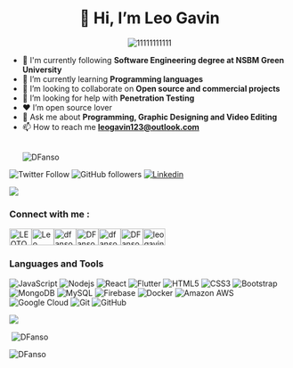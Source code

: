 ### <h1 align="center">👋 Hi, I’m Leo Gavin</h1>

<div align="center" ><img src="https://i.ibb.co/kX8TZYp/11111111111.jpg" alt="11111111111" border="0"></div>

- 🔭 I'm currently following **Software Engineering degree at NSBM Green University**
- 🌱 I’m currently learning **Programming languages**
- 👯 I’m looking to collaborate on **Open source and commercial projects**
- 🤝 I’m looking for help with **Penetration Testing**
- ❤ I’m open source lover
- 💬 Ask me about **Programming, Graphic Designing and Video Editing**
- 📫 How to reach me **leogavin123@outlook.com**
  </br>
  </br>
  <p align="left"> <img src="https://komarev.com/ghpvc/?username=DFanso&color=brightgreen" alt="DFanso" /> </p>
  
![Twitter Follow](https://img.shields.io/twitter/follow/LEOTOGAVIN?color=1DA1F2&label=Followers&logo=twitter&style=for-the-badge)
![GitHub followers](https://img.shields.io/github/followers/DFanso?logo=GitHub&style=for-the-badge)
[![Linkedin](https://img.shields.io/badge/-CONNECT-blue?style=for-the-badge&logo=Linkedin&link=https://www.linkedin.com/in/leo-gavin-8841ba18b/)](https://www.linkedin.com/in/leo-gavin-8841ba18b/)

<a href="https://www.youtube.com/watch?v=dQw4w9WgXcQ"><img src="https://user-images.githubusercontent.com/73097560/115834477-dbab4500-a447-11eb-908a-139a6edaec5c.gif"></a>

### Connect with me :

<a href="https://twitter.com/LEOTOGAVIN" target="blank"><img align="center" src="https://raw.githubusercontent.com/rahuldkjain/github-profile-readme-generator/master/src/images/icons/Social/twitter.svg" alt="LEOTOGAVIN" height="30" width="40" /></a><a href="https://www.linkedin.com/in/leo-gavin-8841ba18b/" target="blank"><img align="center" src="https://raw.githubusercontent.com/rahuldkjain/github-profile-readme-generator/master/src/images/icons/Social/linked-in-alt.svg" alt="Leo Gavin" height="30" width="40" /></a><a href="https://stackoverflow.com/users/14575719/dfanso" target="blank"><img align="center" src="https://raw.githubusercontent.com/rahuldkjain/github-profile-readme-generator/master/src/images/icons/Social/stack-overflow.svg" alt="dfanso" height="30" width="40" /></a><a href="https://www.facebook.com/DFansoo/" target="blank"><img align="center" src="https://raw.githubusercontent.com/rahuldkjain/github-profile-readme-generator/master/src/images/icons/Social/facebook.svg" alt="DFansoo" height="30" width="40" /></a><a href="https://www.instagram.com/dfansoo/" target="blank"><img align="center" src="https://raw.githubusercontent.com/rahuldkjain/github-profile-readme-generator/master/src/images/icons/Social/instagram.svg" alt="dfansoo" height="30" width="40" /></a><a href="https://medium.com/@DFanso" target="blank"><img align="center" src="https://raw.githubusercontent.com/rahuldkjain/github-profile-readme-generator/master/src/images/icons/Social/medium.svg" alt="DFanso" height="30" width="40" /></a><a href="https://www.hackerrank.com/leogavin123" target="blank"><img align="center" src="https://raw.githubusercontent.com/rahuldkjain/github-profile-readme-generator/master/src/images/icons/Social/hackerrank.svg" alt="leogavin123" height="30" width="40" /></a></p>


### Languages and Tools

![JavaScript](https://img.shields.io/badge/-JavaScript-black?style=flat-square&logo=javascript)
![Nodejs](https://img.shields.io/badge/-Nodejs-black?style=flat-square&logo=Node.js)
![React](https://img.shields.io/badge/-React-black?style=flat-square&logo=react)
![Flutter](https://img.shields.io/badge/-Flutter-02569B?style=flat-square&logo=flutter)
![HTML5](https://img.shields.io/badge/-HTML5-E34F26?style=flat-square&logo=html5&logoColor=white)
![CSS3](https://img.shields.io/badge/-CSS3-1572B6?style=flat-square&logo=css3)
![Bootstrap](https://img.shields.io/badge/-Bootstrap-563D7C?style=flat-square&logo=bootstrap)
![MongoDB](https://img.shields.io/badge/-MongoDB-black?style=flat-square&logo=mongodb)
![MySQL](https://img.shields.io/badge/-MySQL-black?style=flat-square&logo=mysql)
![Firebase](https://img.shields.io/badge/Firebase-007ACC?style=flat-square&logo=firebase)
![Docker](https://img.shields.io/badge/-Docker-black?style=flat-square&logo=docker)
![Amazon AWS](https://img.shields.io/badge/Amazon%20AWS-232F3E?style=flat-square&logo=amazon-aws)
![Google Cloud](https://img.shields.io/badge/Google%20Cloud-black?style=flat-square&logo=google-cloud)
![Git](https://img.shields.io/badge/-Git-black?style=flat-square&logo=git)
![GitHub](https://img.shields.io/badge/-GitHub-181717?style=flat-square&logo=github)
<br />

<a href="https://www.youtube.com/watch?v=dQw4w9WgXcQ"><img src="https://user-images.githubusercontent.com/73097560/115834477-dbab4500-a447-11eb-908a-139a6edaec5c.gif"></a>

<p align="centre">&nbsp;<img align="center" src="https://github-readme-stats.vercel.app/api?username=DFanso&show_icons=true&theme=tokyonight" alt="DFanso" /></p>

<p align="centre"><img align="center" src="https://github-readme-streak-stats.herokuapp.com/?user=DFanso&show_icons=true&theme=tokyonight" alt="DFanso" /></p>
